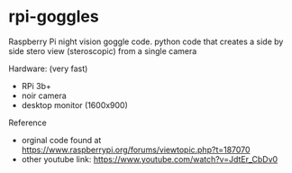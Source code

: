 # rpi-goggles
Raspberry Pi night vision goggle code. python code that creates a side by side stero view (steroscopic) from a single camera

Hardware: (very fast)
- RPi 3b+
- noir camera
- desktop monitor (1600x900)

Reference
- orginal code found at https://www.raspberrypi.org/forums/viewtopic.php?t=187070
- other youtube link: https://www.youtube.com/watch?v=JdtEr_CbDv0
